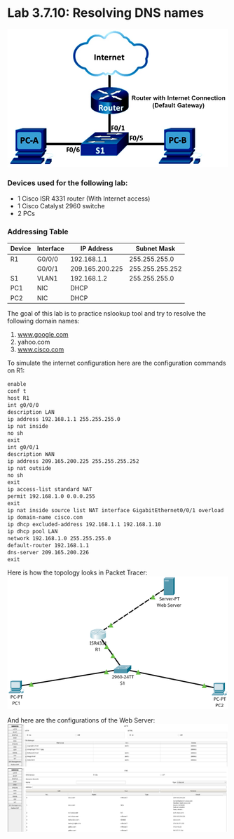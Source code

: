 # Lab 3.7.10: Resolving DNS names

![Topology](Pasted%20image%2020250617151150.png)

### Devices used for the following lab:
* 1 Cisco ISR 4331 router (With Internet access)
* 1 Cisco Catalyst 2960 switche
* 2 PCs

### Addressing Table
| Device | Interface | IP Address      | Subnet Mask     |
| ------ | --------- | --------------- | --------------- |
| R1     | G0/0/0    | 192.168.1.1     | 255.255.255.0   |
|        | G0/0/1    | 209.165.200.225 | 255.255.255.252 |
| S1     | VLAN1     | 192.168.1.2     | 255.255.255.0   |
| PC1    | NIC       | DHCP            |                 |
| PC2    | NIC       | DHCP            |                 |

The goal of this lab is to practice nslookup tool and try to resolve the following domain names:
1. www.google.com
2. yahoo.com
3. www.cisco.com

To simulate the internet configuration here are the configuration commands on R1:
```ios
enable
conf t
host R1
int g0/0/0
description LAN
ip address 192.168.1.1 255.255.255.0
ip nat inside
no sh
exit
int g0/0/1
description WAN
ip address 209.165.200.225 255.255.255.252
ip nat outside
no sh
exit
ip access-list standard NAT
permit 192.168.1.0 0.0.0.255
exit
ip nat inside source list NAT interface GigabitEthernet0/0/1 overload
ip domain-name cisco.com
ip dhcp excluded-address 192.168.1.1 192.168.1.10
ip dhcp pool LAN
network 192.168.1.0 255.255.255.0
default-router 192.168.1.1
dns-server 209.165.200.226
exit
```

Here is how the topology looks in Packet Tracer:
![Topology](Pasted%20image%2020250617152123.png)

And here are the configurations of the Web Server:
![Topology](Pasted%20image%2020250617152218.png)
![Topology](Pasted%20image%2020250617152258.png)
